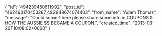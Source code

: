  {
   "id": "494239450611992",
   "post_id": "462493170453287_492948674074403",
   "from_name": "Adam Thomas",
   "message": "Could some 1 here please share some info in COUPONS & HOW THE AUSSIE $$ BECAME A COUPON.",
   "created_time": "2013-03-20T10:08:02+0000"
 }
